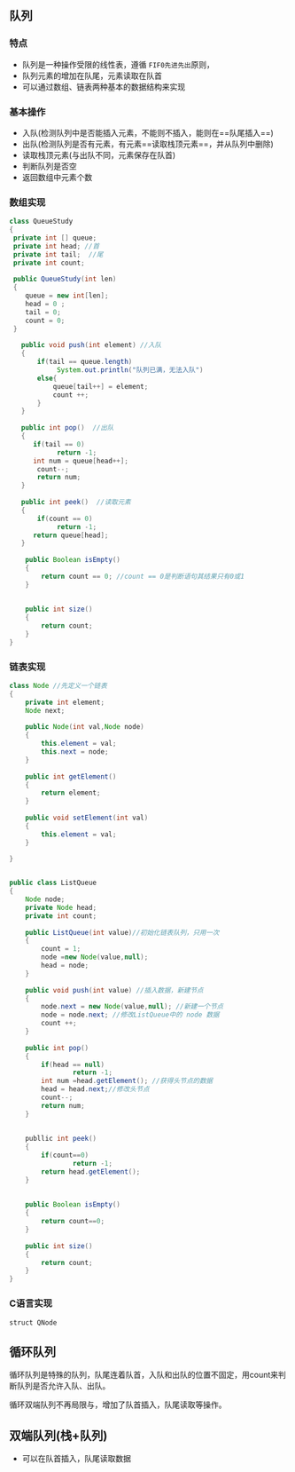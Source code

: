 ## 队列

###  特点

- 队列是一种操作受限的线性表，遵循 `FIF0先进先出`原则，
- 队列元素的增加在队尾，元素读取在队首
- 可以通过数组、链表两种基本的数据结构来实现

### 基本操作

- 入队(检测队列中是否能插入元素，不能则不插入，能则在==队尾插入==)
- 出队(检测队列是否有元素，有元素==读取栈顶元素==，并从队列中删除)
- 读取栈顶元素(与出队不同，元素保存在队首)
- 判断队列是否空
- 返回数组中元素个数

### 数组实现

```java
class QueueStudy
{
 private int [] queue;
 private int head; //首
 private int tail;  //尾
 private int count;
 
 public QueueStudy(int len)
 {
 	queue = new int[len];
 	head = 0 ;
 	tail = 0;
 	count = 0;
 }
    
   public void push(int element) //入队
   {
       if(tail == queue.length)
           	System.out.println("队列已满，无法入队")
       else{
           queue[tail++] = element;
           count ++;
       }
   }
    
   public int pop()  //出队
   {
      if(tail == 0)
           	return -1;
      int num = queue[head++];
       count--;
       return num;
   }
    
   public int peek()  //读取元素
   {
       if(count == 0)
           	return -1;
      return queue[head];
   }
    
    public Boolean isEmpty()
    {
        return count == 0; //count == 0是判断语句其结果只有0或1
    }
    
    
    public int size()
    {
        return count;
    }
}
```

### 链表实现

```java
class Node //先定义一个链表
{
    private int element;
    Node next;
    
    public Node(int val,Node node)
    {
        this.element = val;
        this.next = node;
    }
    
    public int getElement()
    {
        return element;
    }
    
    public void setElement(int val)
    {
        this.element = val;
    }
    
}


public class ListQueue
{
    Node node;
    private Node head;
    private int count;
    
    public ListQueue(int value)//初始化链表队列，只用一次
    {
        count = 1;
        node =new Node(value,null);
        head = node;
    }
    
    public void push(int value) //插入数据，新建节点
    {
        node.next = new Node(value,null); //新建一个节点
        node = node.next; //修改ListQueue中的 node 数据
        count ++;
    }
    
    public int pop()
    {
        if(head == null)
            	return -1;
        int num =head.getElement(); //获得头节点的数据
        head = head.next;//修改头节点
        count--;
        return num;
    }
    
    
    publlic int peek()
    {
        if(count==0)
            	return -1;
        return head.getElement();
    }
    
    
    public Boolean isEmpty()
    {
        return count==0;
    }
    
    public int size()
    {
        return count;
    }
}
```

### C语言实现

```
struct QNode
```



## 循环队列

循环队列是特殊的队列，队尾连着队首，入队和出队的位置不固定，用count来判断队列是否允许入队、出队。

循环双端队列不再局限与，增加了队首插入，队尾读取等操作。

## 双端队列(栈+队列)

- 可以在队首插入，队尾读取数据

```java

```

